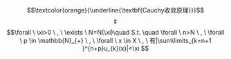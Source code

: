 $$\textcolor{orange}{\underline{\textbf{Cauchy收敛原理}}}$$
$$\quad \Updownarrow \quad$$
$$\forall \ \xi>0 \ , \ \exists \ N=N(\xi)\quad S.t. \quad \forall \ n>N \ , \  \forall \ p \in \mathbb{N}_{+} \ , \ \forall \ x \in X \ , \ 有|\sum\limits_{k=n+1 }^{n+p}u_{k}(x)|<\xi
$$